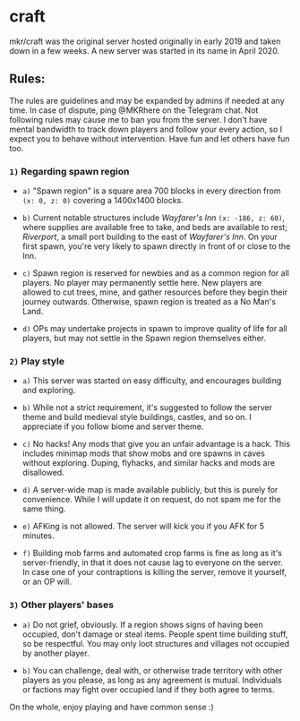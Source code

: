 # craft

mkr/craft was the original server hosted originally in early 2019 and taken down in a few weeks. A new server was started in its name in April 2020.

## Rules:

The rules are guidelines and may be expanded by admins if needed at any time. In case of dispute, ping @MKRhere on the Telegram chat. Not following rules may cause me to ban you from the server. I don't have mental bandwidth to track down players and follow your every action, so I expect you to behave without intervention. Have fun and let others have fun too.

### `1)` Regarding spawn region

- `a)` "Spawn region" is a square area 700 blocks in every direction from `(x: 0, z: 0)` covering a 1400x1400 blocks.

- `b)` Current notable structures include _Wayfarer's Inn_ `(x: -186, z: 60)`, where supplies are available free to take, and beds are available to rest; _Riverport_, a small port building to the east of _Wayfarer's Inn_. On your first spawn, you're very likely to spawn directly in front of or close to the Inn.

- `c)` Spawn region is reserved for newbies and as a common region for all players. No player may permanently settle here. New players are allowed to cut trees, mine, and gather resources before they begin their journey outwards. Otherwise, spawn region is treated as a No Man's Land.

- `d)` OPs may undertake projects in spawn to improve quality of life for all players, but may not settle in the Spawn region themselves either.

### `2)` Play style

- `a)` This server was started on easy difficulty, and encourages building and exploring.

- `b)` While not a strict requirement, it's suggested to follow the server theme and build medieval style buildings, castles, and so on. I appreciate if you follow biome and server theme.

- `c)` No hacks! Any mods that give you an unfair advantage is a hack. This includes minimap mods that show mobs and ore spawns in caves without exploring. Duping, flyhacks, and similar hacks and mods are disallowed.

- `d)` A server-wide map is made available publicly, but this is purely for convenience. While I will update it on request, do not spam me for the same thing.

- `e)` AFKing is not allowed. The server will kick you if you AFK for 5 minutes.

- `f)` Building mob farms and automated crop farms is fine as long as it's server-friendly, in that it does not cause lag to everyone on the server. In case one of your contraptions is killing the server, remove it yourself, or an OP will.

### `3)` Other players' bases

- `a)` Do not grief, obviously. If a region shows signs of having been occupied, don't damage or steal items. People spent time building stuff, so be respectful. You may only loot structures and villages not occupied by another player.

- `b)` You can challenge, deal with, or otherwise trade territory with other players as you please, as long as any agreement is mutual. Individuals or factions may fight over occupied land if they both agree to terms.

On the whole, enjoy playing and have common sense :)
